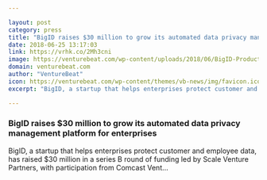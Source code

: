 ```yaml
---

layout: post
category: press
title: "BigID raises $30 million to grow its automated data privacy management platform for enterprises"
date: 2018-06-25 13:17:03
link: https://vrhk.co/2Mh3cni
image: https://venturebeat.com/wp-content/uploads/2018/06/BigID-Product-Collage.jpg?fit=1973%2C1150&strip=all
domain: venturebeat.com
author: "VentureBeat"
icon: https://venturebeat.com/wp-content/themes/vb-news/img/favicon.ico
excerpt: "BigID, a startup that helps enterprises protect customer and employee data, has raised $30 million in a series B round of funding led by Scale Venture Partners, with participation from Comcast Vent…"

---
```


### BigID raises $30 million to grow its automated data privacy management platform for enterprises

BigID, a startup that helps enterprises protect customer and employee data, has raised $30 million in a series B round of funding led by Scale Venture Partners, with participation from Comcast Vent…
